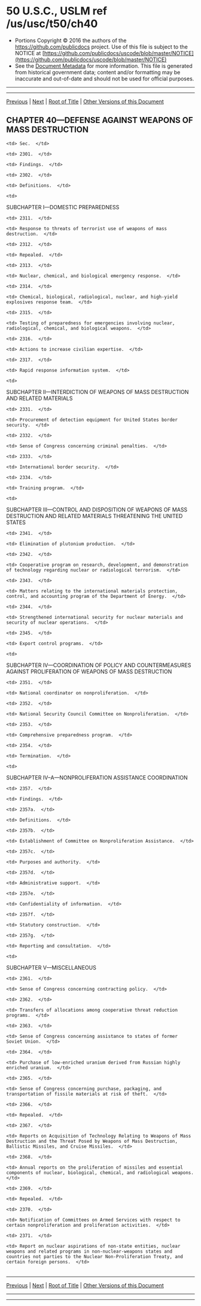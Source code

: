---
---

# 50 U.S.C., USLM ref /us/usc/t50/ch40

* Portions Copyright © 2016 the authors of the https://github.com/publicdocs project.
  Use of this file is subject to the NOTICE at [https://github.com/publicdocs/uscode/blob/master/NOTICE](https://github.com/publicdocs/uscode/blob/master/NOTICE)
* See the [Document Metadata](././../../../..//README.md) for more information.
  This file is generated from historical government data; content and/or formatting may be inaccurate and out-of-date and should not be used for official purposes.

----------
----------

[Previous](./../../../..//us/usc/t50/ch39/m__us_usc_t50_s2205.md) | [Next](./../../../..//us/usc/t50/ch40/m__us_usc_t50_s2301.md) | [Root of Title](./../../../../) | [Other Versions of this Document](https://publicdocs.github.io/go/links?ns=uslm&ref=%2Fus%2Fusc%2Ft50%2Fch40)

## CHAPTER 40—DEFENSE AGAINST WEAPONS OF MASS DESTRUCTION

<table>

  <tr>

    <td> Sec.  </td>

  </tr>

  <tr>

    <td> 2301.  </td>

    <td> Findings.  </td>

  </tr>

  <tr>

    <td> 2302.  </td>

    <td> Definitions.  </td>

  </tr>

  <tr>

    <td> 

SUBCHAPTER I—DOMESTIC PREPAREDNESS  </td>

  </tr>

  <tr>

    <td> 2311.  </td>

    <td> Response to threats of terrorist use of weapons of mass destruction.  </td>

  </tr>

  <tr>

    <td> 2312.  </td>

    <td> Repealed.  </td>

  </tr>

  <tr>

    <td> 2313.  </td>

    <td> Nuclear, chemical, and biological emergency response.  </td>

  </tr>

  <tr>

    <td> 2314.  </td>

    <td> Chemical, biological, radiological, nuclear, and high-yield explosives response team.  </td>

  </tr>

  <tr>

    <td> 2315.  </td>

    <td> Testing of preparedness for emergencies involving nuclear, radiological, chemical, and biological weapons.  </td>

  </tr>

  <tr>

    <td> 2316.  </td>

    <td> Actions to increase civilian expertise.  </td>

  </tr>

  <tr>

    <td> 2317.  </td>

    <td> Rapid response information system.  </td>

  </tr>

  <tr>

    <td> 

SUBCHAPTER II—INTERDICTION OF WEAPONS OF MASS DESTRUCTION AND RELATED MATERIALS  </td>

  </tr>

  <tr>

    <td> 2331.  </td>

    <td> Procurement of detection equipment for United States border security.  </td>

  </tr>

  <tr>

    <td> 2332.  </td>

    <td> Sense of Congress concerning criminal penalties.  </td>

  </tr>

  <tr>

    <td> 2333.  </td>

    <td> International border security.  </td>

  </tr>

  <tr>

    <td> 2334.  </td>

    <td> Training program.  </td>

  </tr>

  <tr>

    <td> 

SUBCHAPTER III—CONTROL AND DISPOSITION OF WEAPONS OF MASS DESTRUCTION AND RELATED MATERIALS THREATENING THE UNITED STATES  </td>

  </tr>

  <tr>

    <td> 2341.  </td>

    <td> Elimination of plutonium production.  </td>

  </tr>

  <tr>

    <td> 2342.  </td>

    <td> Cooperative program on research, development, and demonstration of technology regarding nuclear or radiological terrorism.  </td>

  </tr>

  <tr>

    <td> 2343.  </td>

    <td> Matters relating to the international materials protection, control, and accounting program of the Department of Energy.  </td>

  </tr>

  <tr>

    <td> 2344.  </td>

    <td> Strengthened international security for nuclear materials and security of nuclear operations.  </td>

  </tr>

  <tr>

    <td> 2345.  </td>

    <td> Export control programs.  </td>

  </tr>

  <tr>

    <td> 

SUBCHAPTER IV—COORDINATION OF POLICY AND COUNTERMEASURES AGAINST PROLIFERATION OF WEAPONS OF MASS DESTRUCTION  </td>

  </tr>

  <tr>

    <td> 2351.  </td>

    <td> National coordinator on nonproliferation.  </td>

  </tr>

  <tr>

    <td> 2352.  </td>

    <td> National Security Council Committee on Nonproliferation.  </td>

  </tr>

  <tr>

    <td> 2353.  </td>

    <td> Comprehensive preparedness program.  </td>

  </tr>

  <tr>

    <td> 2354.  </td>

    <td> Termination.  </td>

  </tr>

  <tr>

    <td> 

SUBCHAPTER IV–A—NONPROLIFERATION ASSISTANCE COORDINATION  </td>

  </tr>

  <tr>

    <td> 2357.  </td>

    <td> Findings.  </td>

  </tr>

  <tr>

    <td> 2357a.  </td>

    <td> Definitions.  </td>

  </tr>

  <tr>

    <td> 2357b.  </td>

    <td> Establishment of Committee on Nonproliferation Assistance.  </td>

  </tr>

  <tr>

    <td> 2357c.  </td>

    <td> Purposes and authority.  </td>

  </tr>

  <tr>

    <td> 2357d.  </td>

    <td> Administrative support.  </td>

  </tr>

  <tr>

    <td> 2357e.  </td>

    <td> Confidentiality of information.  </td>

  </tr>

  <tr>

    <td> 2357f.  </td>

    <td> Statutory construction.  </td>

  </tr>

  <tr>

    <td> 2357g.  </td>

    <td> Reporting and consultation.  </td>

  </tr>

  <tr>

    <td> 

SUBCHAPTER V—MISCELLANEOUS  </td>

  </tr>

  <tr>

    <td> 2361.  </td>

    <td> Sense of Congress concerning contracting policy.  </td>

  </tr>

  <tr>

    <td> 2362.  </td>

    <td> Transfers of allocations among cooperative threat reduction programs.  </td>

  </tr>

  <tr>

    <td> 2363.  </td>

    <td> Sense of Congress concerning assistance to states of former Soviet Union.  </td>

  </tr>

  <tr>

    <td> 2364.  </td>

    <td> Purchase of low-enriched uranium derived from Russian highly enriched uranium.  </td>

  </tr>

  <tr>

    <td> 2365.  </td>

    <td> Sense of Congress concerning purchase, packaging, and transportation of fissile materials at risk of theft.  </td>

  </tr>

  <tr>

    <td> 2366.  </td>

    <td> Repealed.  </td>

  </tr>

  <tr>

    <td> 2367.  </td>

    <td> Reports on Acquisition of Technology Relating to Weapons of Mass Destruction and the Threat Posed by Weapons of Mass Destruction, Ballistic Missiles, and Cruise Missiles.  </td>

  </tr>

  <tr>

    <td> 2368.  </td>

    <td> Annual reports on the proliferation of missiles and essential components of nuclear, biological, chemical, and radiological weapons.  </td>

  </tr>

  <tr>

    <td> 2369.  </td>

    <td> Repealed.  </td>

  </tr>

  <tr>

    <td> 2370.  </td>

    <td> Notification of Committees on Armed Services with respect to certain nonproliferation and proliferation activities.  </td>

  </tr>

  <tr>

    <td> 2371.  </td>

    <td> Report on nuclear aspirations of non-state entities, nuclear weapons and related programs in non-nuclear-weapons states and countries not parties to the Nuclear Non-Proliferation Treaty, and certain foreign persons.  </td>

  </tr>

</table>

----------

[Previous](./../../../..//us/usc/t50/ch39/m__us_usc_t50_s2205.md) | [Next](./../../../..//us/usc/t50/ch40/m__us_usc_t50_s2301.md) | [Root of Title](./../../../../) | [Other Versions of this Document](https://publicdocs.github.io/go/links?ns=uslm&ref=%2Fus%2Fusc%2Ft50%2Fch40)

----------
----------



